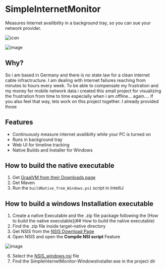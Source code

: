 # SimpleInternetMonitor
Measures Internet availibility in a background tray, so you can sue your network provider.

![icon](https://github.com/TeaTiMe08/SimpleInternetMonitor/assets/19726327/acbcb975-bfdb-4882-98c7-566b6789765f)

![image](https://github.com/TeaTiMe08/SimpleInternetMonitor/assets/19726327/bd5c703e-4851-4aef-92ea-f2f68fa9efe8)


## Why?
So i am based in Germany and there is no state law for a clean internet cable infractructure.
I am dealing with internet failures reaching from minutes to hours every week.
To be able to compensate my frustration and my money for mobile network data i created this small project
for visualizing the frustration from time to time especially when i am offline... again....
If you also feel that way, lets work on this project together.
I already provided those

## Features
- Continuously measure internet availibilty while your PC is turned on
- Runs in background tray
- Web UI for timeline tracking
- Native Builds and Installer for Windows

## How to build the native executable
1. Get [GraalVM from their Downloads page](https://www.graalvm.org/downloads/)
2. Get Maven
3. Run the <code>buildNative_from_Windows.ps1</code> script in IntelliJ

## How to build a windows Installation executable
1. Create a native Executable and the .zip file package following the [How to build the native executable](## How to build the native executable)
2. Find the .zip file inside target-native directory
3. Get NSIS from the [NSIS Download Page](https://nsis.sourceforge.io/Download)
4. Open NSIS and open the **Compile NSI script** Feature

![image](https://github.com/TeaTiMe08/SimpleInternetMonitor/assets/19726327/82fece93-adcf-4ad4-8123-bc51d14eaaba)

6. Select the [NSIS_windows.nsi](NSIS_windows.nsi) file
7. Find the SimpleInternetMonitor-WindowsInstaller.exe in the project dir
